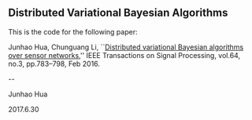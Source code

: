## Distributed Variational Bayesian Algorithms


This is the code for the following paper:

Junhao Hua, Chunguang Li, ``[Distributed variational Bayesian algorithms over sensor networks](http://ieeexplore.ieee.org/document/7303974/),'' IEEE Transactions on Signal Processing, vol.64, no.3, pp.783–798, Feb 2016. 


--

Junhao Hua

2017.6.30
